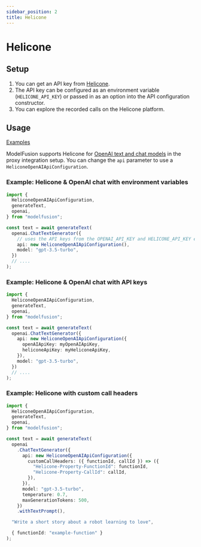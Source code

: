 ```yaml
---
sidebar_position: 2
title: Helicone
---
```


# Helicone

## Setup

1. You can get an API key from [Helicone](https://www.helicone.ai/).
1. The API key can be configured as an environment variable (`HELICONE_API_KEY`) or passed in as an option into the API configuration constructor.
1. You can explore the recorded calls on the Helicone platform.

## Usage

[Examples](https://github.com/lgrammel/modelfusion/tree/main/examples/basic/src/observability/helicone/)

ModelFusion supports Helicone for [OpenAI text and chat models](/integration/model-provider/openai) in the proxy integration setup.
You can change the `api` parameter to use a `HeliconeOpenAIApiConfiguration`.

### Example: Helicone & OpenAI chat with environment variables

```ts
import {
  HeliconeOpenAIApiConfiguration,
  generateText,
  openai,
} from "modelfusion";

const text = await generateText(
  openai.ChatTextGenerator({
    // uses the API keys from the OPENAI_API_KEY and HELICONE_API_KEY environment variables
    api: new HeliconeOpenAIApiConfiguration(),
    model: "gpt-3.5-turbo",
  })
  // ....
);
```

### Example: Helicone & OpenAI chat with API keys

```ts
import {
  HeliconeOpenAIApiConfiguration,
  generateText,
  openai,
} from "modelfusion";

const text = await generateText(
  openai.ChatTextGenerator({
    api: new HeliconeOpenAIApiConfiguration({
      openAIApiKey: myOpenAIApiKey,
      heliconeApiKey: myHeliconeApiKey,
    }),
    model: "gpt-3.5-turbo",
  })
  // ....
);
```

### Example: Helicone with custom call headers

```ts
import {
  HeliconeOpenAIApiConfiguration,
  generateText,
  openai,
} from "modelfusion";

const text = await generateText(
  openai
    .ChatTextGenerator({
      api: new HeliconeOpenAIApiConfiguration({
        customCallHeaders: ({ functionId, callId }) => ({
          "Helicone-Property-FunctionId": functionId,
          "Helicone-Property-CallId": callId,
        }),
      }),
      model: "gpt-3.5-turbo",
      temperature: 0.7,
      maxGenerationTokens: 500,
    })
    .withTextPrompt(),

  "Write a short story about a robot learning to love",

  { functionId: "example-function" }
);
```
